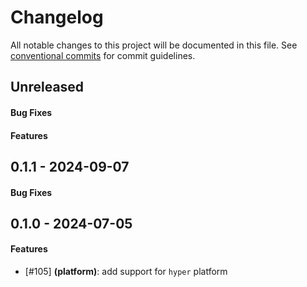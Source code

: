 # Changelog
All notable changes to this project will be documented in this file. See [conventional commits](https://www.conventionalcommits.org/) for commit guidelines.

## Unreleased
#### Bug Fixes

#### Features

## 0.1.1 - 2024-09-07
#### Bug Fixes


## 0.1.0 - 2024-07-05
#### Features
- [#105] **(platform)**: add support for `hyper` platform

